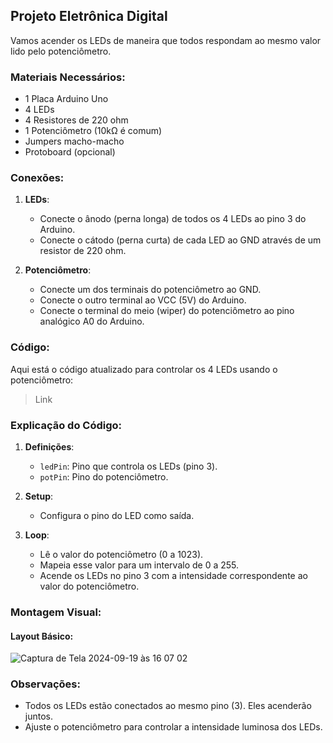 <h2>Projeto Eletrônica Digital</h2>



Vamos acender os LEDs de maneira que todos respondam ao mesmo valor lido pelo potenciômetro.

### Materiais Necessários:
- 1 Placa Arduino Uno
- 4 LEDs
- 4 Resistores de 220 ohm
- 1 Potenciômetro (10kΩ é comum)
- Jumpers macho-macho
- Protoboard (opcional)

### Conexões:

1. **LEDs**:
   - Conecte o ânodo (perna longa) de todos os 4 LEDs ao pino 3 do Arduino.
   - Conecte o cátodo (perna curta) de cada LED ao GND através de um resistor de 220 ohm.

2. **Potenciômetro**:
   - Conecte um dos terminais do potenciômetro ao GND.
   - Conecte o outro terminal ao VCC (5V) do Arduino.
   - Conecte o terminal do meio (wiper) do potenciômetro ao pino analógico A0 do Arduino.

### Código:

Aqui está o código atualizado para controlar os 4 LEDs usando o potenciômetro:

>Link

### Explicação do Código:

1. **Definições**:
   - `ledPin`: Pino que controla os LEDs (pino 3).
   - `potPin`: Pino do potenciômetro.

2. **Setup**:
   - Configura o pino do LED como saída.

3. **Loop**:
   - Lê o valor do potenciômetro (0 a 1023).
   - Mapeia esse valor para um intervalo de 0 a 255.
   - Acende os LEDs no pino 3 com a intensidade correspondente ao valor do potenciômetro.

### Montagem Visual:

#### Layout Básico:
![Captura de Tela 2024-09-19 às 16 07 02](https://github.com/user-attachments/assets/2280f600-618d-4c1e-a5fc-d96227919a7e)

### Observações:
- Todos os LEDs estão conectados ao mesmo pino (3). Eles acenderão juntos.
- Ajuste o potenciômetro para controlar a intensidade luminosa dos LEDs.
